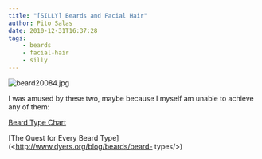 ```yaml
---
title: "[SILLY] Beards and Facial Hair"
author: Pito Salas
date: 2010-12-31T16:37:28
tags:
    - beards
    - facial-hair
    - silly
---
```




![beard20084.jpg](https://i0.wp.com/www.dyers.org/images/beard2008/beard20084.jpg?w=584)

I was amused by these two, maybe because I myself am unable to achieve any of
them:

[Beard Type Chart](<http://www.dyers.org/blog/beards/beard-type-chart/>)

[The Quest for Every Beard Type](<http://www.dyers.org/blog/beards/beard-
types/>)


